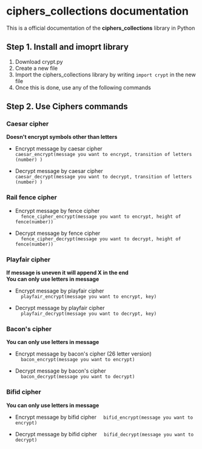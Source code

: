   # ciphers_collections documentation
  This is a official documentation of the **ciphers_collections** library in Python

  ## Step 1. Install and imoprt library
  1. Download crypt.py
  2. Create a new file
  3. Import the ciphers_collections library by writing `import crypt` in the new file
  4. Once this is done, use any of the following commands

 
  ## Step 2. Use Ciphers commands
### Caesar cipher  
**Doesn't encrypt symbols other than letters**  
- Encrypt message by caesar cipher  
`caesar_encrypt(message you want to encrypt, transition of letters (number) )`     

- Decrypt message by caesar cipher  
`caesar_decrypt(message you want to decrypt, transition of letters (number) )`   
### Rail fence cipher  
- Encrypt message by fence cipher  
`  fence_cipher_encrypt(message you want to encrypt, height of fence(number))`  

- Decrypt message by fence cipher  
`  fence_cipher_decrypt(message you want to decrypt, height of fence(number))` 

### Playfair cipher  
**If message is uneven it will append X in the end**  
**You can only use letters in message**  

- Encrypt message by playfair cipher  
`  playfair_encrypt(message you want to encrypt, key)`  

- Decrypt message by playfair cipher  
`  playfair_decrypt(message you want to decrypt, key)`  
### Bacon's cipher  
**You can only use letters in message**
- Encrypt message by bacon's cipher (26 letter version)  
`  bacon_encrypt(message you want to encrypt)`  

- Decrypt message by bacon's cipher  
`  bacon_decrypt(message you want to decrypt)`   

### Bifid cipher  
**You can only use letters in message**
- Encrypt message by bifid cipher
`  bifid_encrypt(message you want to encrypt)`  

- Decrypt message by bifid cipher
`  bifid_decrypt(message you want to decrypt)`  
  
